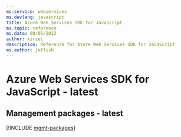 ```yaml
---
ms.service: webservices
ms.devlang: javascript
title: Azure Web Services SDK for JavaScript
ms.topic: reference
ms.data: 08/05/2022
author: xirzec
description: Reference for Azure Web Services SDK for JavaScript
ms.author: jeffish
---
```

# Azure Web Services SDK for JavaScript - latest

## Management packages - latest
[!INCLUDE [mgmt-packages](web-services-mgmt-index.md)]